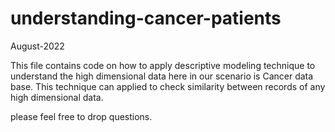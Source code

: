 # understanding-cancer-patients
August-2022

This file contains code on how to apply descriptive modeling technique to understand the high dimensional data here in our scenario is Cancer data base. This technique can applied to check similarity between records of any high dimensional data.

please feel free to drop questions.
